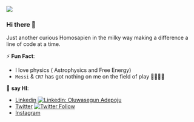 ![](https://komarev.com/ghpvc/?username=oluwasegun-aa&color=green)
### Hi there 👋  

Just another curious Homosapien in the milky way making a difference a line of code at a time.

⚡ **Fun Fact**: 
  - I love physics ( Astrophysics and Free Energy)
  - `Messi` & `CR7` has got nothing on me on the field of play ⛹🏼‍♀️😊

👯 **say HI**:
  - [Linkedin](https://www.linkedin.com/in/adepoju/) [![Linkedin: Oluwasegun Adepoju](https://img.shields.io/badge/-Danielshow-blue?style=flat-square&logo=Linkedin&logoColor=white&link=https://www.linkedin.com/in/adepoju/)](https://www.linkedin.com/in/adepoju/)
  - [Twitter](https://twitter.com/Oluwasegun_AA) [![Twitter Follow](https://img.shields.io/twitter/follow/oluwasegun_aa?label=Follow)](https://twitter.com/oluwasegun_aa/)
  - [Instagram](https://www.instagram.com/oluwasegun_aa/)
 
